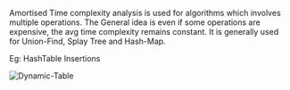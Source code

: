 Amortised Time complexity analysis is used for algorithms which involves multiple operations. 
The General idea is even if some operations are expensive, the avg time complexity remains constant. 
It is generally used for Union-Find, Splay Tree and Hash-Map. 

Eg: HashTable Insertions

![Dynamic-Table](https://github.com/santingh/coding-interview/assets/16878844/1da1cf34-b58c-4b46-b2b5-25957866a8a9)

